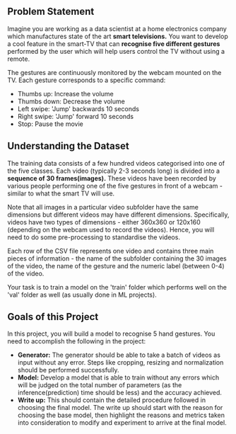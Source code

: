 ## Problem Statement

Imagine you are working as a data scientist at a home electronics company which manufactures state of the art **smart televisions.**
You want to develop a cool feature in the smart-TV that can **recognise five different gestures** performed by the user which will help users control the TV without using a remote. 

The gestures are continuously monitored by the webcam mounted on the TV. Each gesture corresponds to a specific command:
* Thumbs up:  Increase the volume
* Thumbs down: Decrease the volume
* Left swipe: 'Jump' backwards 10 seconds
* Right swipe: 'Jump' forward 10 seconds  
* Stop: Pause the movie

## Understanding the Dataset
The training data consists of a few hundred videos categorised into one of the five classes. Each video (typically 2-3 seconds long) is divided into a **sequence of 30 frames(images).**
These videos have been recorded by various people performing one of the five gestures in front of a webcam - similar to what the smart TV will use. 

Note that all images in a particular video subfolder have the same dimensions but different videos may have different dimensions. 
Specifically, videos have two types of dimensions - either 360x360 or 120x160 (depending on the webcam used to record the videos).
Hence, you will need to do some pre-processing to standardise the videos. 

Each row of the CSV file represents one video and contains three main pieces of information - the name of the subfolder containing the 30 images of the video, the name of the gesture and the numeric label (between 0-4) of the video.

Your task is to train a model on the 'train' folder which performs well on the 'val' folder as well (as usually done in ML projects). 

## Goals of this Project
In this project, you will build a model to recognise 5 hand gestures. You need to accomplish the following in the project:

* **Generator:**  The generator should be able to take a batch of videos as input without any error. Steps like cropping, resizing and normalization should be performed successfully.
* **Model:** Develop a model that is able to train without any errors which will be judged on the total number of parameters (as the inference(prediction) time should be less) and the accuracy achieved.
* **Write up:** This should contain the detailed procedure followed in choosing the final model. The write up should start with the reason for choosing the base model, then highlight the reasons and metrics taken into consideration to modify and experiment to arrive at the final model. 

